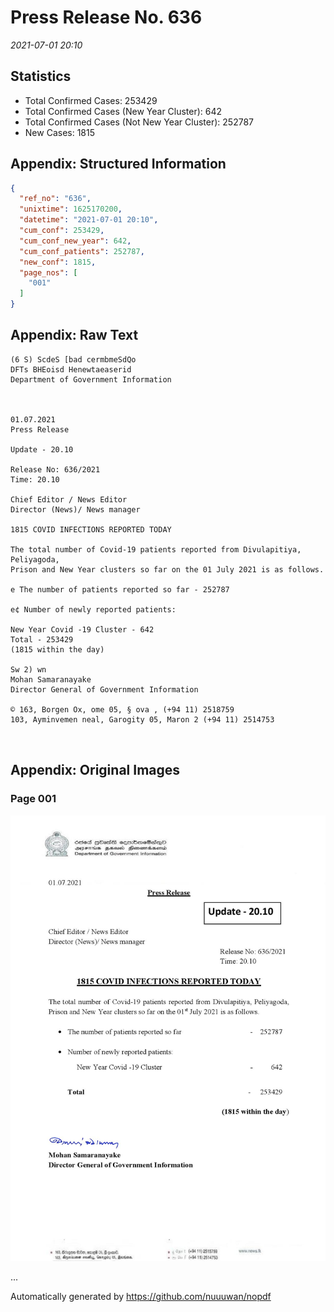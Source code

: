 
# Press Release No. 636
*2021-07-01 20:10*
## Statistics
* Total Confirmed Cases: 253429
* Total Confirmed Cases (New Year Cluster): 642
* Total Confirmed Cases (Not New Year Cluster): 252787
* New Cases: 1815




## Appendix: Structured Information
```json
{
  "ref_no": "636",
  "unixtime": 1625170200,
  "datetime": "2021-07-01 20:10",
  "cum_conf": 253429,
  "cum_conf_new_year": 642,
  "cum_conf_patients": 252787,
  "new_conf": 1815,
  "page_nos": [
    "001"
  ]
}
```

## Appendix: Raw Text
```text
(6 S) ScdeS [bad cermbmeSdQo
DFTs BHEoisd Henewtaeaserid
Department of Government Information

 

01.07.2021
Press Release

Update - 20.10

Release No: 636/2021
Time: 20.10

Chief Editor / News Editor
Director (News)/ News manager

1815 COVID INFECTIONS REPORTED TODAY

The total number of Covid-19 patients reported from Divulapitiya, Peliyagoda,
Prison and New Year clusters so far on the 01 July 2021 is as follows.

e The number of patients reported so far - 252787

e¢ Number of newly reported patients:

New Year Covid -19 Cluster - 642
Total - 253429
(1815 within the day)

Sw 2) wn
Mohan Samaranayake
Director General of Government Information

© 163, Borgen Ox, ome 05, § ova , (+94 11) 2518759
103, Ayminvemen neal, Garogity 05, Maron 2 (+94 11) 2514753

 

```

## Appendix: Original Images

### Page 001

![page_no](https://raw.githubusercontent.com/nuuuwan/nopdf_data/main/nopdf.dgigovlk.ref636.page001.jpeg)
        

...

Automatically generated by https://github.com/nuuuwan/nopdf

    
    